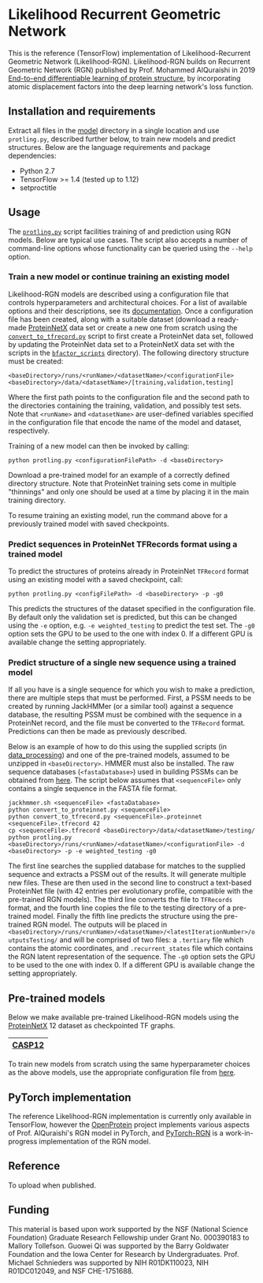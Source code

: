 # Likelihood Recurrent Geometric Network
This is the reference (TensorFlow) implementation of Likelihood-Recurrent Geometric Network (Likelihood-RGN). Likelihood-RGN builds on Recurrent Geometric Network (RGN) published by Prof. Mohammed AlQuraishi in 2019 [End-to-end differentiable learning of protein structure](https://www.cell.com/cell-systems/fulltext/S2405-4712(19)30076-6), by incorporating atomic displacement factors into the deep learning network's loss function.

## Installation and requirements
Extract all files in the [model](https://github.com/mallory-tollefson/rgn) directory in a single location and use `protling.py`, described further below, to train new models and predict structures. Below are the language requirements and package dependencies:

* Python 2.7
* TensorFlow >= 1.4 (tested up to 1.12)
* setproctitle

## Usage
The [`protling.py`](https://github.com/mallory-tollefson/rgn/blob/master/model/protling.py) script facilities training of and prediction using RGN models. Below are typical use cases. The script also accepts a number of command-line options whose functionality can be queried using the `--help` option.

### Train a new model or continue training an existing model
Likelihood-RGN models are described using a configuration file that controls hyperparameters and architectural choices. For a list of available options and their descriptions, see its [documentation](https://github.com/mallory-tollefson/rgn/blob/master/CONFIG.md). Once a configuration file has been created, along with a suitable dataset (download a ready-made [ProteinNetX](TODO) data set or create a new one from scratch using the [`convert_to_tfrecord.py`](https://github.com/mallory-tollefson/rgn/blob/master/data_processing/convert_to_tfrecord.py) script to first create a ProteinNet data set, followed by updating the ProteinNet data set to a ProteinNetX data set with the scripts in the [`bfactor_scripts`](https://github.com/mallory-tollefson/rgn/tree/master/bfactor_scripts) directory). The following directory structure must be created:

```
<baseDirectory>/runs/<runName>/<datasetName>/<configurationFile>
<baseDirectory>/data/<datasetName>/[training,validation,testing]
```

Where the first path points to the configuration file and the second path to the directories containing the training, validation, and possibly test sets. Note that `<runName>` and `<datasetName>` are user-defined variables specified in the configuration file that encode the name of the model and dataset, respectively.

Training of a new model can then be invoked by calling:

```
python protling.py <configurationFilePath> -d <baseDirectory>
```

Download a pre-trained model for an example of a correctly defined directory structure. Note that ProteinNet training sets come in multiple "thinnings" and only one should be used at a time by placing it in the main training directory.

To resume training an existing model, run the command above for a previously trained model with saved checkpoints.

### Predict sequences in ProteinNet TFRecords format using a trained model
To predict the structures of proteins already in ProteinNet `TFRecord` format using an existing model with a saved checkpoint, call:

```
python protling.py <configFilePath> -d <baseDirectory> -p -g0
```

This predicts the structures of the dataset specified in the configuration file. By default only the validation set is predicted, but this can be changed using the `-e` option, e.g. `-e weighted_testing` to predict the test set. The `-g0` option sets the GPU to be used to the one with index 0. If a different GPU is available change the setting appropriately.

### Predict structure of a single new sequence using a trained model
If all you have is a single sequence for which you wish to make a prediction, there are multiple steps that must be performed. First, a PSSM needs to be created by running JackHMMer (or a similar tool) against a sequence database, the resulting PSSM must be combined with the sequence in a ProteinNet record, and the file must be converted to the `TFRecord` format. Predictions can then be made as previously described.

Below is an example of how to do this using the supplied scripts (in [data_processing](https://github.com/mallory-tollefson/rgn/blob/master/data_processing)) and one of the pre-trained models, assumed to be unzipped in `<baseDirectory>`. HMMER must also be installed. The raw sequence databases (`<fastaDatabase>`) used in building PSSMs can be obtained from [here](https://github.com/aqlaboratory/proteinnet/blob/master/docs/raw_data.md). The script below assumes that `<sequenceFile>` only contains a single sequence in the FASTA file format.

```
jackhmmer.sh <sequenceFile> <fastaDatabase>
python convert_to_proteinnet.py <sequenceFile>
python convert_to_tfrecord.py <sequenceFile>.proteinnet <sequenceFile>.tfrecord 42
cp <sequenceFile>.tfrecord <baseDirectory>/data/<datasetName>/testing/
python protling.py <baseDirectory>/runs/<runName>/<datasetName>/<configurationFile> -d <baseDirectory> -p -e weighted_testing -g0
```

The first line searches the supplied database for matches to the supplied sequence and extracts a PSSM out of the results. It will generate multiple new files. These are then used in the second line to construct a text-based ProteinNet file (with 42 entries per evolutionary profile, compatible with the pre-trained RGN models). The third line converts the file to `TFRecords` format, and the fourth line copies the file to the testing directory of a pre-trained model. Finally the fifth line predicts the structure using the pre-trained RGN model. The outputs will be placed in  `<baseDirectory>/runs/<runName>/<datasetName>/<latestIterationNumber>/outputsTesting/` and will be comprised of two files: a `.tertiary` file which contains the atomic coordinates, and `.recurrent_states` file which contains the RGN latent representation of the sequence. The `-g0` option sets the GPU to be used to the one with index 0. If a different GPU is available change the setting appropriately.

## Pre-trained models
Below we make available pre-trained Likelihood-RGN models using the [ProteinNetX](TODO) 12 dataset as checkpointed TF graphs.

| [CASP12](TODO) |
| --- |

To train new models from scratch using the same hyperparameter choices as the above models, use the appropriate configuration file from [here](https://github.com/mallory-tollefson/rgn/blob/master/configurations/).

## PyTorch implementation
The reference Likelihood-RGN implementation is currently only available in TensorFlow, however the [OpenProtein](https://github.com/OpenProtein/openprotein) project implements various aspects of Prof. AlQuraishi's RGN model in PyTorch, and [PyTorch-RGN](https://github.com/conradry/pytorch-rgn) is a work-in-progress implementation of the RGN model.

## Reference
To upload when published.

## Funding
This material is based upon work supported by the NSF (National Science Foundation) Graduate Research Fellowship under Grant No. 000390183 to Mallory Tollefson. Guowei Qi was supported by the Barry Goldwater Foundation and the Iowa Center for Research by Undergraduates. Prof. Michael Schnieders was supported by NIH R01DK110023, NIH R01DC012049, and NSF CHE-1751688.
